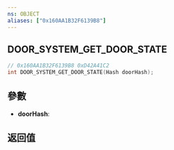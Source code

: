 ```yaml
---
ns: OBJECT
aliases: ["0x160AA1B32F6139B8"]
---
```

## DOOR_SYSTEM_GET_DOOR_STATE

```c
// 0x160AA1B32F6139B8 0xD42A41C2
int DOOR_SYSTEM_GET_DOOR_STATE(Hash doorHash);
```

## 參數
* **doorHash**: 

## 返回值
